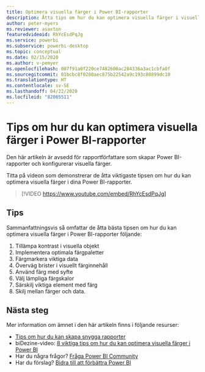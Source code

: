 ```yaml
---
title: Optimera visuella färger i Power BI-rapporter
description: Åtta tips om hur du kan optimera visuella färger i visuella Power BI-rapportobjekt, i Power BI Desktop eller i Power BI-tjänsten.
author: peter-myers
ms.reviewer: asaxton
featuredvideoid: RhYcEsdPqJg
ms.service: powerbi
ms.subservice: powerbi-desktop
ms.topic: conceptual
ms.date: 02/15/2020
ms.author: v-pemyer
ms.openlocfilehash: 007f91a0f220ce7482600ac284336a3ac1cbfa0f
ms.sourcegitcommit: 01bcbc8f0280aec875b22542a9c193c80899dc10
ms.translationtype: HT
ms.contentlocale: sv-SE
ms.lasthandoff: 04/22/2020
ms.locfileid: "82065511"
---
```

# <a name="tips-to-optimize-visual-colors-in-power-bi-reports"></a>Tips om hur du kan optimera visuella färger i Power BI-rapporter

Den här artikeln är avsedd för rapportförfattare som skapar Power BI-rapporter och konfigurerar visuella färger.

Titta på videon som demonstrerar de åtta viktigaste tipsen om hur du kan optimera visuella färger i dina Power BI-rapporter.

> [!VIDEO https://www.youtube.com/embed/RhYcEsdPqJg]

## <a name="tips"></a>Tips

Sammanfattningsvis så omfattar de åtta bästa tipsen om hur du kan optimera visuella färger i Power BI-rapporter följande:

1. Tillämpa kontrast i visuella objekt
1. Implementera optimala färgpaletter
1. Färgmarkera viktiga data
1. Överväg brister i visuellt färginnehåll
1. Använd färg med syfte
1. Välj lämpliga färgskalor
1. Särskilj viktiga element med färg
1. Skilj mellan färger och data.

## <a name="next-steps"></a>Nästa steg

Mer information om ämnet i den här artikeln finns i följande resurser:

- [Tips om hur du kan skapa snygga rapporter](../desktop-tips-and-tricks-for-creating-reports.md)
- biDezine-video: [8 viktiga tips om hur du kan optimera visuella färger i Power BI](https://www.youtube.com/watch?v=RhYcEsdPqJg)
- Har du några frågor? [Fråga Power BI Community](https://community.powerbi.com/)
- Har du förslag? [Bidra till att förbättra Power BI](https://ideas.powerbi.com)
